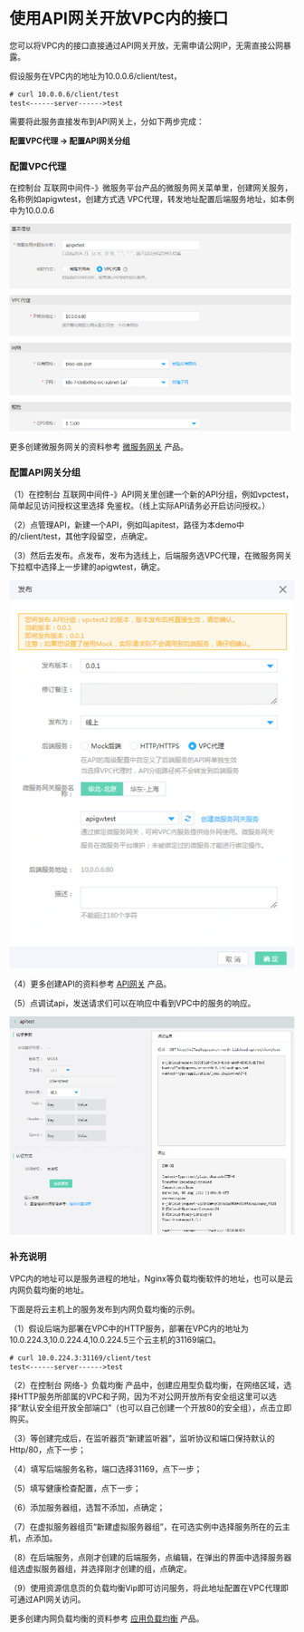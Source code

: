 # 使用API网关开放VPC内的接口

您可以将VPC内的接口直接通过API网关开放，无需申请公网IP，无需直接公网暴露。

假设服务在VPC内的地址为10.0.0.6/client/test，

    # curl 10.0.0.6/client/test
    test<------server------>test
    
需要将此服务直接发布到API网关上，分如下两步完成：

<b>配置VPC代理 -> 配置API网关分组</b>

### 配置VPC代理
在控制台  互联网中间件-》微服务平台产品的微服务网关菜单里，创建网关服务，名称例如apigwtest，创建方式选 VPC代理，转发地址配置后端服务地址，如本例中为10.0.0.6

![配置VPC代理](../../../../image/Internet-Middleware/API-Gateway/VPC-1.png)

更多创建微服务网关的资料参考 [微服务网关](../../../JD-Distributed-Service-Framework/Introduction/Product-Overview.md) 产品。

### 配置API网关分组
（1）在控制台  互联网中间件-》API网关里创建一个新的API分组，例如vpctest，简单起见访问授权这里选择 免鉴权。（线上实际API请务必开启访问授权。）

（2）点管理API，新建一个API，例如叫apitest，路径为本demo中的/client/test，其他字段留空，点确定。

（3）然后去发布。点发布，发布为选线上，后端服务选VPC代理，在微服务网关下拉框中选择上一步建的apigwtest，确定。

![配置API分组](../../../../image/Internet-Middleware/API-Gateway/VPC-2.png)

（4）更多创建API的资料参考 [API网关](../Introduction/Product-Overview.md) 产品。

（5）点调试api，发送请求们可以在响应中看到VPC中的服务的响应。

![调试API](../../../../image/Internet-Middleware/API-Gateway/VPC-3.png)

### 补充说明

VPC内的地址可以是服务进程的地址，Nginx等负载均衡软件的地址，也可以是云内网负载均衡的地址。

下面是将云主机上的服务发布到内网负载均衡的示例。

（1）假设后端为部署在VPC中的HTTP服务，部署在VPC内的地址为10.0.224.3,10.0.224.4,10.0.224.5三个云主机的31169端口。

    # curl 10.0.224.3:31169/client/test
    test<------server------>test


（2）在控制台 网络-》负载均衡 产品中，创建应用型负载均衡，在网络区域，选择HTTP服务所部属的VPC和子网，因为不对公网开放所有安全组这里可以选择“默认安全组开放全部端口”（也可以自己创建一个开放80的安全组），点击立即购买。

（3）等创建完成后，在监听器页“新建监听器”，监听协议和端口保持默认的Http/80，点下一步；

（4）填写后端服务名称，端口选择31169，点下一步；

（5）填写健康检查配置，点下一步；

（6）添加服务器组，选暂不添加，点确定；

（7）在虚拟服务器组页“新建虚拟服务器组”，在可选实例中选择服务所在的云主机，点添加。

（8）在后端服务，点刚才创建的后端服务，点编辑，在弹出的界面中选择服务器组选虚拟服务器组，并选择刚才创建的组，点确定。

（9）使用资源信息页的负载均衡Vip即可访问服务，将此地址配置在VPC代理即可通过API网关访问。
    
更多创建内网负载均衡的资料参考 [应用负载均衡](../../../Networking/Application-Load-Balancer/Introduction/Overview.md) 产品。

